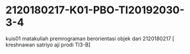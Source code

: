 # 2120180217-K01-PBO-TI20192030-3-4
kuis01 matakuliah premrograman berorientasi objek dari 2120180217 [ kreshnawan satriyo aji prodi TI3-B]
